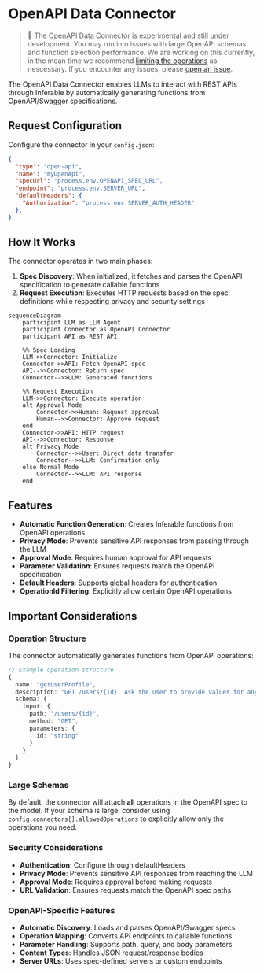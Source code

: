 # OpenAPI Data Connector

> 📝 The OpenAPI Data Connector is experimental and still under development.
> You may run into issues with large OpenAPI schemas and function selection performance.
> We are working on this currently, in the mean time we recommend [limiting the operations](#large-schemas) as nescessary.
> If you encounter any issues, please [open an issue](https://github.com/inferablehq/inferable/issues/).

The OpenAPI Data Connector enables LLMs to interact with REST APIs through Inferable by automatically generating functions from OpenAPI/Swagger specifications.

## Request Configuration

Configure the connector in your `config.json`:

```json
{
  "type": "open-api",
  "name": "myOpenApi",
  "specUrl": "process.env.OPENAPI_SPEC_URL",
  "endpoint": "process.env.SERVER_URL",
  "defaultHeaders": {
    "Authorization": "process.env.SERVER_AUTH_HEADER"
  },
}
```

## How It Works

The connector operates in two main phases:

1. **Spec Discovery**: When initialized, it fetches and parses the OpenAPI specification to generate callable functions
2. **Request Execution**: Executes HTTP requests based on the spec definitions while respecting privacy and security settings

```mermaid
sequenceDiagram
    participant LLM as LLM Agent
    participant Connector as OpenAPI Connector
    participant API as REST API

    %% Spec Loading
    LLM->>Connector: Initialize
    Connector->>API: Fetch OpenAPI spec
    API-->>Connector: Return spec
    Connector-->>LLM: Generated functions

    %% Request Execution
    LLM->>Connector: Execute operation
    alt Approval Mode
        Connector->>Human: Request approval
        Human-->>Connector: Approve request
    end
    Connector->>API: HTTP request
    API-->>Connector: Response
    alt Privacy Mode
        Connector-->>User: Direct data transfer
        Connector-->>LLM: Confirmation only
    else Normal Mode
        Connector-->>LLM: API response
    end
```

## Features

- **Automatic Function Generation**: Creates Inferable functions from OpenAPI operations
- **Privacy Mode**: Prevents sensitive API responses from passing through the LLM
- **Approval Mode**: Requires human approval for API requests
- **Parameter Validation**: Ensures requests match the OpenAPI specification
- **Default Headers**: Supports global headers for authentication
- **OperationId Filtering**: Explicitly allow certain OpenAPI operations

## Important Considerations

### Operation Structure

The connector automatically generates functions from OpenAPI operations:

```typescript
// Example operation structure
{
  name: "getUserProfile",
  description: "GET /users/{id}. Ask the user to provide values for any required parameters.",
  schema: {
    input: {
      path: "/users/{id}",
      method: "GET",
      parameters: {
        id: "string"
      }
    }
  }
}
```

### Large Schemas

By default, the connector will attach **all** operations in the OpenAPI spec to the model. If your schema is large, consider using `config.connectors[].allowedOperations` to explicitly allow only the operations you need.

### Security Considerations

- **Authentication**: Configure through defaultHeaders
- **Privacy Mode**: Prevents sensitive API responses from reaching the LLM
- **Approval Mode**: Requires approval before making requests
- **URL Validation**: Ensures requests match the OpenAPI spec paths

### OpenAPI-Specific Features

- **Automatic Discovery**: Loads and parses OpenAPI/Swagger specs
- **Operation Mapping**: Converts API endpoints to callable functions
- **Parameter Handling**: Supports path, query, and body parameters
- **Content Types**: Handles JSON request/response bodies
- **Server URLs**: Uses spec-defined servers or custom endpoints
